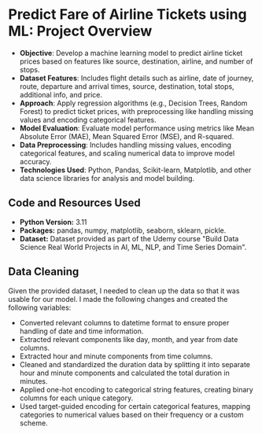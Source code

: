 # Predict Fare of Airline Tickets using ML: Project Overview
- **Objective**: Develop a machine learning model to predict airline ticket prices based on features like source, destination, airline, and number of stops.
- **Dataset Features**: Includes flight details such as airline, date of journey, route, departure and arrival times, source, destination, total stops, additional info, and price.
- **Approach**: Apply regression algorithms (e.g., Decision Trees, Random Forest) to predict ticket prices, with preprocessing like handling missing values and encoding categorical features.
- **Model Evaluation**: Evaluate model performance using metrics like Mean Absolute Error (MAE), Mean Squared Error (MSE), and R-squared.
- **Data Preprocessing**: Includes handling missing values, encoding categorical features, and scaling numerical data to improve model accuracy.
- **Technologies Used**: Python, Pandas, Scikit-learn, Matplotlib, and other data science libraries for analysis and model building.

 ## Code and Resources Used
 - **Python Version:** 3.11
 - **Packages:** pandas, numpy, matplotlib, seaborn, sklearn, pickle.
 - **Dataset:** Dataset provided as part of the Udemy course "Build Data Science Real World Projects in AI, ML, NLP, and Time Series Domain".

## Data Cleaning
Given the provided dataset, I needed to clean up the data so that it was usable for our model. I made the following changes and created the following variables:
  - Converted relevant columns to datetime format to ensure proper handling of date and time information.
  - Extracted relevant components like day, month, and year from date columns.
  - Extracted hour and minute components from time columns.
  - Cleaned and standardized the duration data by splitting it into separate hour and minute components and calculated the total duration in minutes.
  - Applied one-hot encoding to categorical string features, creating binary columns for each unique category.
  - Used target-guided encoding for certain categorical features, mapping categories to numerical values based on their frequency or a custom scheme.
    
 
